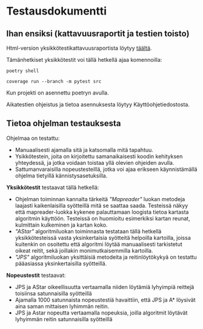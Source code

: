 # Testausdokumentti

## Ihan ensiksi (kattavuusraportit ja testien toisto)

Html-version yksikkötestikattavuusraportista löytyy [täältä](/htmlcov/index.html).


Tämänhetkiset yksikkötestit voi tällä hetkellä ajaa komennoilla:


`poetry shell`

`coverage run --branch -m pytest src`


Kun projekti on asennettu poetryn avulla.

Aikatestien ohjeistus ja tietoa asennuksesta löytyy Käyttöohjetiedostosta.

## Tietoa ohjelman testauksesta

Ohjelmaa on testattu: 
- Manuaalisesti ajamalla sitä ja katsomalla mitä tapahtuu. 
- Ysikkötestein, joita on kirjoitettu samanaikaisesti koodin kehityksen yhteydessä, ja jotka voidaan toistaa yllä olevien ohjeiden avulla.
- Sattumanvaraisilla nopeustesteillä, jotka voi ajaa erikseen käynnistämällä ohjelma tietyillä kännistysasetuksilla.

**Yksikkötestit** testaavat tällä hetkellä: 
- Ohjelman toiminnan kannalta tärkeitä *"Mapreader"* luokan metodeja laajasti kaikenlaisilla syötteillä mitä se saattaa saada. Testeissä näkyy että mapreader-luokka kykenee palauttamaan loogista tietoa kartasta algoritmin käyttöön. Testeissä on huomioitu esimerkiksi kartan reunat, kulmittain kulkeminen ja kartan koko.
- *"AStar"* algoritmiluokan toiminnasta testataan tällä hetkellä yksikkötesteissä vasta yksinkertaisia syötteitä helpoilla kartoilla, joissa kuitenkin on osoitettu että algoritmi löytää manuaalisesti tarkistetut oikeat reitit, sekä joillakin monimutkaisemmilla kartoilla.
- *"JPS"* algoritmiluokan yksittäisiä metodeita ja reitinlöytökykyä on testattu pääasiassa yksinkertaisilla syötteillä. 

**Nopeustestit** testaavat:
- JPS ja AStar oikeellisuutta vertaamalla niiden löytämiä lyhyimpiä reittejä toisiinsa satunnaisilla syötteillä
- Ajamalla 1000 satunnaista nopeustestiä havaittiin, että JPS ja A* löysivät aina saman mittaisen lyhimmän reitin.
- JPS ja Astar nopeutta vertaamalla nopeuksia, joilla algoritmit löytävät lyhyimmän reitin satunnaisilla syötteillä